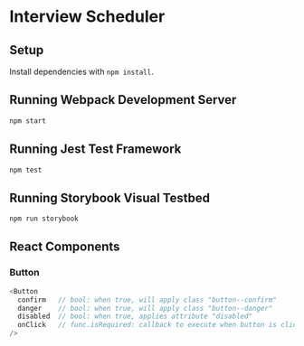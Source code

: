 # Interview Scheduler

## Setup

Install dependencies with `npm install`.

## Running Webpack Development Server

```sh
npm start
```

## Running Jest Test Framework

```sh
npm test
```

## Running Storybook Visual Testbed

```sh
npm run storybook
```

## React Components

### Button

```javascript
<Button
  confirm   // bool: when true, will apply class "button--confirm"
  danger    // bool: when true, will apply class "button--danger"
  disabled  // bool: when true, applies attribute "disabled"
  onClick   // func.isRequired: callback to execute when button is clicked
/>
```
